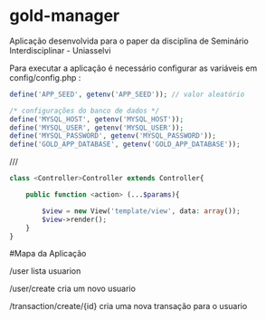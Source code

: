 # gold-manager
Aplicação desenvolvida para o paper da disciplina de Seminário Interdisciplinar - Uniasselvi

Para executar a aplicação é necessário configurar as variáveis em config/config.php :

```php
define('APP_SEED', getenv('APP_SEED')); // valor aleatório

/* configurações do banco de dados */
define('MYSQL_HOST', getenv('MYSQL_HOST')); 
define('MYSQL_USER', getenv('MYSQL_USER'));
define('MYSQL_PASSWORD', getenv('MYSQL_PASSWORD'));
define('GOLD_APP_DATABASE', getenv('GOLD_APP_DATABASE'));
```


<host>/<controller>/<action>/<params>

```php
class <Controller>Controller extends Controller{

    public function <action> (...$params){

        $view = new View('template/view', data: array());
        $view->render();
    }
}
```

#Mapa da Aplicação

/user
lista usuarion

/user/create
cria um novo usuario

/transaction/create/{id}
cria uma nova transação para o usuario


